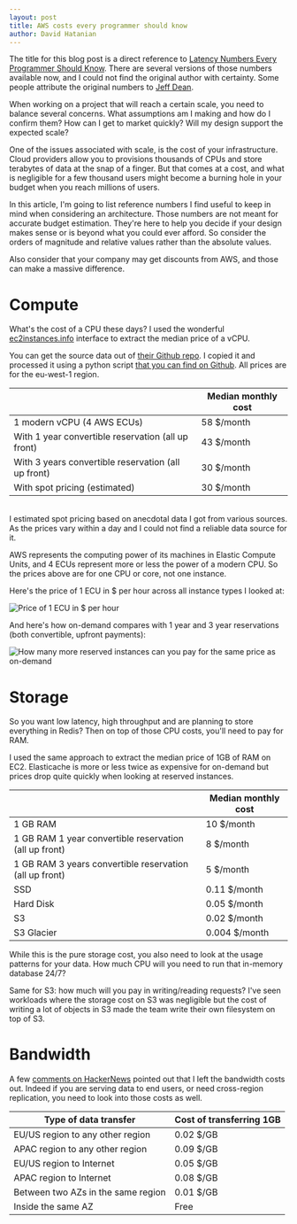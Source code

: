 ```yaml
---
layout: post
title: AWS costs every programmer should know
author: David Hatanian
---
```


The title for this blog post is a direct reference to [Latency Numbers Every Programmer Should Know](https://people.eecs.berkeley.edu/~rcs/research/interactive_latency.html). There are several versions of those numbers available now, and I could not find the original author with certainty. Some people attribute the original numbers to [Jeff Dean](https://twitter.com/jeffdean).

When working on a project that will reach a certain scale, you need to balance several concerns. What assumptions am I making and how do I confirm them? How can I get to market quickly? Will my design support the expected scale?

One of the issues associated with scale, is the cost of your infrastructure. Cloud providers allow you to provisions thousands of CPUs and store terabytes of data at the snap of a finger. But that comes at a cost, and what is negligible for a few thousand users might become a burning hole in your budget when you reach millions of users.

In this article, I'm going to list reference numbers I find useful to keep in mind when considering an architecture. Those numbers are not meant for accurate budget estimation. They're here to help you decide if your design makes sense or is beyond what you could ever afford. So consider the orders of magnitude and relative values rather than the absolute values.

Also consider that your company may get discounts from AWS, and those can make a massive difference.

# Compute #

What's the cost of a CPU these days? I used the wonderful [ec2instances.info](https://www.ec2instances.info/) interface to extract the median price of a vCPU.

You can get the source data out of [their Github repo](https://github.com/powdahound/ec2instances.info/blob/master/www/instances.json). I copied it and processed it using a python script [that you can find on Github](https://github.com/dhatanian/aws-ec2-costs). All prices are for the eu-west-1 region.

||Median monthly cost|
|---|---|
|1 modern vCPU (4 AWS ECUs)| 58 $/month |
|With 1 year convertible reservation (all up front)| 43 $/month |
|With 3 years convertible reservation (all up front)| 30 $/month |
|With spot pricing (estimated)| 30 $/month |

<br/>
I estimated spot pricing based on anecdotal data I got from various sources. As the prices vary within a day and I could not find a reliable data source for it.

AWS represents the computing power of its machines in Elastic Compute Units, and 4 ECUs represent more or less the power of a modern CPU. So the prices above are for one CPU or core, not one instance.

Here's the price of 1 ECU in $ per hour across all instance types I looked at:

<img src="/assets/{{ page.path | replace:'_posts','posts' }}/ecu-memory-cost.png"
  alt="Price of 1 ECU in $ per hour"
  style="margin:auto; display:block;"
  />

And here's how on-demand compares with 1 year and 3 year reservations (both convertible, upfront payments):

<img src="/assets/{{ page.path | replace:'_posts','posts' }}/ondemand-vs-reserved.png"
  alt="How many more reserved instances can you pay for the same price as on-demand"
  style="margin:auto; display:block;"
  />

# Storage #

So you want low latency, high throughput and are planning to store everything in Redis? Then on top of those CPU costs, you'll need to pay for RAM.

I used the same approach to extract the median price of 1GB of RAM on EC2. Elasticache is more or less twice as expensive for on-demand but prices drop quite quickly when looking at reserved instances.

||Median monthly cost|
|---|---|
|1 GB RAM | 10 $/month |
|1 GB RAM 1 year convertible reservation (all up front)| 8 $/month |
|1 GB RAM 3 years convertible reservation (all up front)| 5 $/month |
|SSD| 0.11 $/month |
|Hard Disk| 0.05 $/month |
|S3| 0.02 $/month |
|S3 Glacier| 0.004 $/month |

While this is the pure storage cost, you also need to look at the usage patterns for your data. How much CPU will you need to run that in-memory database 24/7?

Same for S3: how much will you pay in writing/reading requests? I've seen workloads where the storage cost on S3 was negligible but the cost of writing a lot of objects in S3 made the team write their own filesystem on top of S3.

# Bandwidth #

A few [comments on HackerNews](https://news.ycombinator.com/item?id=20138409) pointed out that I left the bandwidth costs out. Indeed if you are serving data to end users, or need cross-region replication, you need to look into those costs as well.

|Type of data transfer|Cost of transferring 1GB|
|---|---|
|EU/US region to any other region | 0.02 $/GB |
|APAC region to any other region | 0.09 $/GB |
|EU/US region to Internet | 0.05 $/GB |
|APAC region to Internet | 0.08 $/GB |
|Between two AZs in the same region| 0.01 $/GB |
|Inside the same AZ| Free |